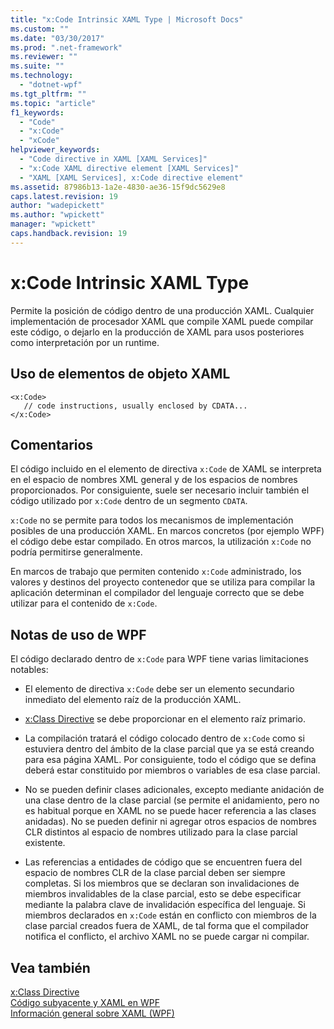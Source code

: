 ```yaml
---
title: "x:Code Intrinsic XAML Type | Microsoft Docs"
ms.custom: ""
ms.date: "03/30/2017"
ms.prod: ".net-framework"
ms.reviewer: ""
ms.suite: ""
ms.technology: 
  - "dotnet-wpf"
ms.tgt_pltfrm: ""
ms.topic: "article"
f1_keywords: 
  - "Code"
  - "x:Code"
  - "xCode"
helpviewer_keywords: 
  - "Code directive in XAML [XAML Services]"
  - "x:Code XAML directive element [XAML Services]"
  - "XAML [XAML Services], x:Code directive element"
ms.assetid: 87986b13-1a2e-4830-ae36-15f9dc5629e8
caps.latest.revision: 19
author: "wadepickett"
ms.author: "wpickett"
manager: "wpickett"
caps.handback.revision: 19
---
```

# x:Code Intrinsic XAML Type
Permite la posición de código dentro de una producción XAML.  Cualquier implementación de procesador XAML que compile XAML puede compilar este código, o dejarlo en la producción de XAML para usos posteriores como interpretación por un runtime.  
  
## Uso de elementos de objeto XAML  
  
```  
<x:Code>  
   // code instructions, usually enclosed by CDATA...  
</x:Code>  
```  
  
## Comentarios  
 El código incluido en el elemento de directiva `x:Code` de XAML se interpreta en el espacio de nombres XML general y de los espacios de nombres proporcionados.  Por consiguiente, suele ser necesario incluir también el código utilizado por `x:Code` dentro de un segmento `CDATA`.  
  
 `x:Code` no se permite para todos los mecanismos de implementación posibles de una producción XAML.  En marcos concretos \(por ejemplo WPF\) el código debe estar compilado.  En otros marcos, la utilización `x:Code` no podría permitirse generalmente.  
  
 En marcos de trabajo que permiten contenido `x:Code` administrado, los valores y destinos del proyecto contenedor que se utiliza para compilar la aplicación determinan el compilador del lenguaje correcto que se debe utilizar para el contenido de `x:Code`.  
  
## Notas de uso de WPF  
 El código declarado dentro de `x:Code` para WPF tiene varias limitaciones notables:  
  
-   El elemento de directiva `x:Code` debe ser un elemento secundario inmediato del elemento raíz de la producción XAML.  
  
-   [x:Class Directive](../../../docs/framework/xaml-services/x-class-directive.md) se debe proporcionar en el elemento raíz primario.  
  
-   La compilación tratará el código colocado dentro de `x:Code` como si estuviera dentro del ámbito de la clase parcial que ya se está creando para esa página XAML.  Por consiguiente, todo el código que se defina deberá estar constituido por miembros o variables de esa clase parcial.  
  
-   No se pueden definir clases adicionales, excepto mediante anidación de una clase dentro de la clase parcial \(se permite el anidamiento, pero no es habitual porque en XAML no se puede hacer referencia a las clases anidadas\).  No se pueden definir ni agregar otros espacios de nombres CLR distintos al espacio de nombres utilizado para la clase parcial existente.  
  
-   Las referencias a entidades de código que se encuentren fuera del espacio de nombres CLR de la clase parcial deben ser siempre completas.  Si los miembros que se declaran son invalidaciones de miembros invalidables de la clase parcial, esto se debe especificar mediante la palabra clave de invalidación específica del lenguaje.  Si miembros declarados en `x:Code` están en conflicto con miembros de la clase parcial creados fuera de XAML, de tal forma que el compilador notifica el conflicto, el archivo XAML no se puede cargar ni compilar.  
  
## Vea también  
 [x:Class Directive](../../../docs/framework/xaml-services/x-class-directive.md)   
 [Código subyacente y XAML en WPF](../../../docs/framework/wpf/advanced/code-behind-and-xaml-in-wpf.md)   
 [Información general sobre XAML \(WPF\)](../../../docs/framework/wpf/advanced/xaml-overview-wpf.md)